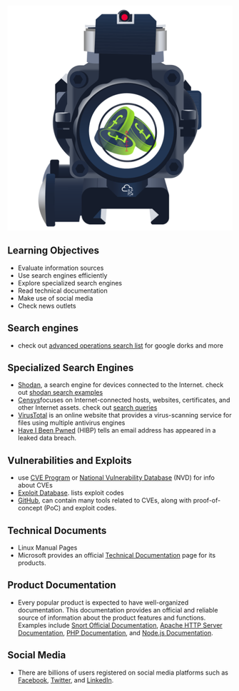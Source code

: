 ![](Pasted%20image%2020241031161256.png)
## Learning Objectives

- Evaluate information sources
- Use search engines efficiently
- Explore specialized search engines
- Read technical documentation
- Make use of social media
- Check news outlets

## Search engines

- check out [advanced operations search list](https://github.com/cipher387/Advanced-search-operators-list)  for google dorks and more

## Specialized Search Engines

- [Shodan](https://www.shodan.io), a search engine for devices connected to the Internet. check out [shodan search examples](https://www.shodan.io/search/examples)
- [Censys](https://search.censys.io/)focuses on Internet-connected hosts, websites, certificates, and other Internet assets. check out [search queries](https://support.censys.io/hc/en-us/categories/25499474122004-Censys-Search-Language)
- [VirusTotal](https://www.virustotal.com/) is an online website that provides a virus-scanning service for files using multiple antivirus engines
- [Have I Been Pwned](https://haveibeenpwned.com/) (HIBP) tells an email address has appeared in a leaked data breach.

## Vulnerabilities and Exploits

- use [CVE Program](https://www.cve.org/) or [National Vulnerability Database](https://nvd.nist.gov/) (NVD) for info about CVEs
- [Exploit Database](https://www.exploit-db.com/). lists exploit codes
- [GitHub](https://github.com), can contain many tools related to CVEs, along with proof-of-concept (PoC) and exploit codes.

## Technical Documents

- Linux Manual Pages
- Microsoft provides an official [Technical Documentation](https://learn.microsoft.com/) page for its products.

## Product Documentation

- Every popular product is expected to have well-organized documentation. This documentation provides an official and reliable source of information about the product features and functions. Examples include [Snort Official Documentation](https://www.snort.org/documents), [Apache HTTP Server Documentation](https://httpd.apache.org/docs/), [PHP Documentation](https://www.php.net/manual/en/index.php), and [Node.js Documentation](https://nodejs.org/docs/latest/api/).

## Social Media

- There are billions of users registered on social media platforms such as [Facebook](https://www.facebook.com/people/Tryhackme/100069557747714/), [Twitter](https://twitter.com/RealTryHackMe), and [LinkedIn](https://www.linkedin.com/company/tryhackme/).

